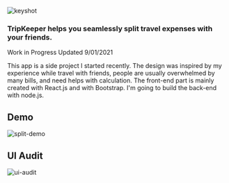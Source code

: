 ![keyshot](https://yuanyuanhu96.github.io/keyshot.png)


### TripKeeper helps you seamlessly split travel expenses with your friends.

Work in Progress
Updated 9/01/2021

This app is a side project I started recently. The design was inspired by my experience while travel with friends, people are usually overwhelmed by many bills, and need helps with calculation. The front-end part is mainly created with React.js and with Bootstrap. I'm going to build the back-end with node.js.


## Demo
![split-demo](https://yuanyuanhu96.github.io/split-demo-v3.gif)

## UI Audit
![ui-audit](https://yuanyuanhu96.github.io/ui-audit.png)



